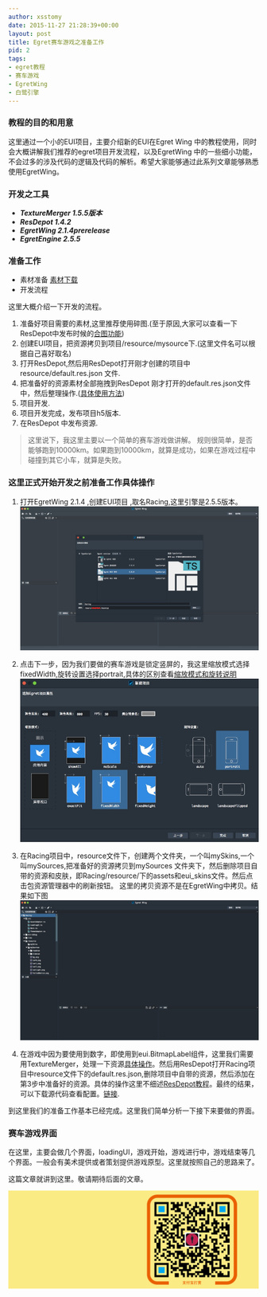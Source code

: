 ```yaml
---
author: xsstomy
date: 2015-11-27 21:28:39+00:00
layout: post
title: Egret赛车游戏之准备工作
pid: 2
tags:
- egret教程
- 赛车游戏
- EgretWing
- 白鹭引擎
---
```



### **教程的目的和用意**
这里通过一个小的EUI项目，主要介绍新的EUI在Egret Wing 中的教程使用，同时会大概讲解我们推荐的egret项目开发流程，以及EgretWing 中的一些细小功能，不会过多的涉及代码的逻辑及代码的解析。希望大家能够通过此系列文章能够熟悉使用EgretWing。

### **开发之工具**
 - ***TextureMerger 1.5.5版本***
 - ***ResDepot 1.4.2***
 - ***EgretWing 2.1.4prerelease***
 - ***EgretEngine 2.5.5***



### **准备工作**
- 素材准备 [素材下载](https://coding.net/u/xsstomy/p/egretCourses/git/blob/master/resource/mySources.zip)
- 开发流程

这里大概介绍一下开发的流程。
1. 准备好项目需要的素材,这里推荐使用碎图.(至于原因,大家可以查看一下ResDepot中发布时候的[合图功能](http://bbs.egret.com/forum.php?mod=viewthread&tid=7367&highlight=resdepot))
2. 创建EUI项目，把资源拷贝到项目/resource/mysource下.(这里文件名可以根据自己喜好取名)
3. 打开ResDepot,然后用ResDepot打开刚才创建的项目中resource/default.res.json 文件.
4. 把准备好的资源素材全部拖拽到ResDepot 刚才打开的default.res.json文件中，然后整理操作.([具体使用方法](http://bbs.egret.com/forum.php?mod=viewthread&tid=7367&highlight=resdepot))
5. 项目开发.
6. 项目开发完成，发布项目h5版本.
7. 在ResDepot 中发布资源.


> 这里说下，我这里主要以一个简单的赛车游戏做讲解。
规则很简单，是否能够跑到10000km。如果跑到10000km，就算是成功，如果在游戏过程中碰撞到其它小车，就算是失败。

### **这里正式开始开发之前准备工作具体操作**
1. 打开EgretWing 2.1.4 ,创建EUI项目 ,取名Racing,这里引擎是2.5.5版本。
[![](/uploads/2015/11/27/2/3.png)](/uploads/2015/11/27/2/3.png)
2. 点击下一步，因为我们要做的赛车游戏是锁定竖屏的，我这里缩放模式选择fixedWidth,旋转设置选择portrait,具体的区别查看[缩放模式和旋转说明](http://edn.egret.com/cn/index.php/article/index/id/553)
[![](/uploads/2015/11/27/2/1.png)](/uploads/2015/11/27/2/1.png)
3. 在Racing项目中，resource文件下，创建两个文件夹，一个叫mySkins,一个叫mySources,把准备好的资源拷贝到mySources
文件夹下，然后删除项目自带的资源和皮肤，即Racing/resource/下的assets和eui_skins文件。然后点击包资源管理器中的刷新按钮。
这里的拷贝资源不是在EgretWing中拷贝。结果如下图
[![](/uploads/2015/11/27/2/4.png)](/uploads/2015/11/27/2/4.png)

4. 在游戏中因为要使用到数字，即使用到eui.BitmapLabel组件，这里我们需要用TextureMerger，处理一下资源[具体操作](http://bbs.egret.com/forum.php?mod=viewthread&tid=918&highlight=texturemerger)。然后用ResDepot打开Racing项目中resource文件下的default.res.json,删除项目中自带的资源，然后添加在第3步中准备好的资源。具体的操作这里不细述[ResDepot教程](http://bbs.egret.com/forum.php?mod=viewthread&tid=7367&highlight=resdepot)。最终的结果，可以下载源代码查看配置。[链接](https://coding.net/u/xsstomy/p/egretCourses/git).

到这里我们的准备工作基本已经完成。这里我们简单分析一下接下来要做的界面。

### **赛车游戏界面**
在这里，主要会做几个界面，loadingUI，游戏开始，游戏进行中，游戏结束等几个界面。一般会有美术提供或者策划提供游戏原型。这里就按照自己的思路来了。


这篇文章就讲到这里。敬请期待后面的文章。



![](/uploads/mypictures/xsstomyzhifubao.png)




